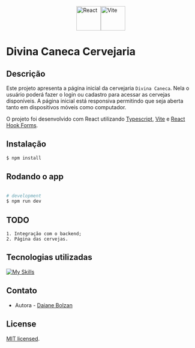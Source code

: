 <div style="display: flex; align-items: center; justify-content: center"><img src="https://techstack-generator.vercel.app/react-icon.svg" alt="React" width="65" height="65" />
<img src="https://skillicons.dev/icons?i=vite"alt="Vite" width="65" height="65"/>
</div>

# Divina Caneca Cervejaria

## Descrição

Este projeto apresenta a página inicial da cervejaria `Divina Caneca`. Nela o usuário poderá fazer o login ou cadastro para acessar as cervejas disponíveis. A página inicial está responsiva permitindo que seja aberta tanto em dispositivos móveis como computador.

O projeto foi desenvolvido com React utilizando [Typescript](https://www.typescriptlang.org/), [Vite](https://vitejs.dev/) e [React Hook Forms](https://react-hook-form.com/).

## Instalação

```bash
$ npm install
```

## Rodando o app

```bash

# development
$ npm run dev

```
## TODO
```
1. Integração com o backend;
2. Página das cervejas.
```


## Tecnologias utilizadas

[![My Skills](https://skillicons.dev/icons?i=react,vite,html,css,js,typescript,nodejs,git,github,vscode)](https://skillicons.dev)

## Contato

- Autora - [Daiane Bolzan](https://www.linkedin.com/in/daiane-deponti-bolzan/)

## License

[MIT licensed](LICENSE).